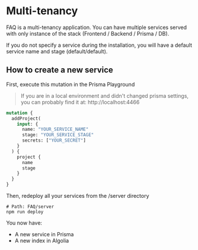 # Multi-tenancy

FAQ is a multi-tenancy application. You can have multiple services served with only instance of the stack (Frontend / Backend / Prisma / DB).

If you do not specify a service during the installation, you will have a default service name and stage (default/default).

## How to create a new service

First, execute this mutation in the Prisma Playground

> If you are in a local environment and didn't changed prisma settings, you can probably find it at: http://localhost:4466

```graphql
mutation {
  addProject(
    input: {
      name: "YOUR_SERVICE_NAME"
      stage: "YOUR_SERVICE_STAGE"
      secrets: ["YOUR_SECRET"]
    }
  ) {
    project {
      name
      stage
    }
  }
}
```

Then, redeploy all your services from the /server directory

```
# Path: FAQ/server
npm run deploy
```

You now have:

- A new service in Prisma
- A new index in Algolia
